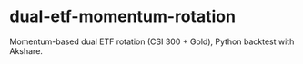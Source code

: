 # dual-etf-momentum-rotation
Momentum-based dual ETF rotation (CSI 300 + Gold), Python backtest with Akshare.
